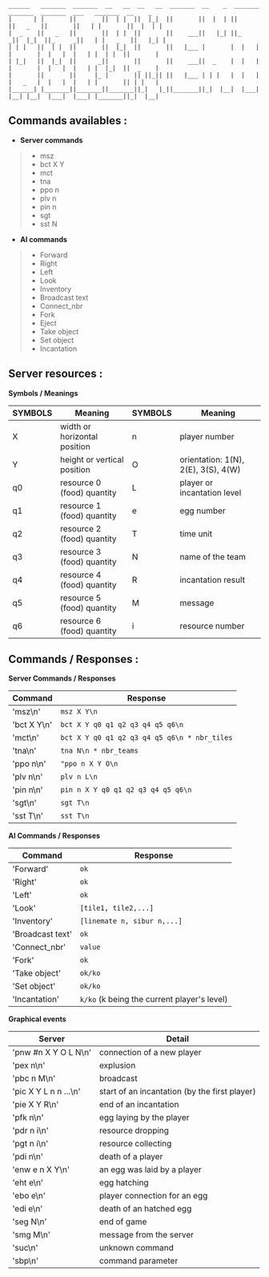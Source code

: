  ```
 ______   _______  _______  __   __  __   __  _______  __    _  _______  _______  _______  ___   _______  __    _ 
|      | |       ||       ||  | |  ||  |_|  ||       ||  |  | ||       ||   _   ||       ||   | |       ||  |  | |
|  _    ||   _   ||       ||  | |  ||       ||    ___||   |_| ||_     _||  |_|  ||_     _||   | |   _   ||   |_| |
| | |   ||  | |  ||       ||  |_|  ||       ||   |___ |       |  |   |  |       |  |   |  |   | |  | |  ||       |
| |_|   ||  |_|  ||      _||       ||       ||    ___||  _    |  |   |  |       |  |   |  |   | |  |_|  ||  _    |
|       ||       ||     |_ |       || ||_|| ||   |___ | | |   |  |   |  |   _   |  |   |  |   | |       || | |   |
|______| |_______||_______||_______||_|   |_||_______||_|  |__|  |___|  |__| |__|  |___|  |___| |_______||_|  |__|
```

## Commands availables : 

- **Server commands**

>- msz
>- bct X Y
>- mct
>- tna
>- ppo n
>- plv n
>- pin n
>- sgt
>- sst N

- **AI commands**

>- Forward
>- Right
>- Left
>- Look
>- Inventory
>- Broadcast text
>- Connect_nbr
>- Fork
>- Eject
>- Take object
>- Set object
>- Incantation



## Server resources :

**Symbols / Meanings**

|SYMBOLS         |Meaning                            |SYMBOLS         |Meaning                              |
|----------------|-----------------------------------|----------------|-------------------------------------|
| X              | width or horizontal position      | n              | player number                       |
| Y              | height or vertical position       | O              | orientation: 1(N), 2(E), 3(S), 4(W) |
| q0             | resource 0 (food) quantity        | L              | player or incantation level         |
| q1             | resource 1 (food) quantity        | e              | egg number                          |
| q2             | resource 2 (food) quantity        | T              | time unit                           |
| q3             | resource 3 (food) quantity        | N              | name of the team                    |
| q4             | resource 4 (food) quantity        | R              | incantation result                  |
| q5             | resource 5 (food) quantity        | M              | message                             |
| q6             | resource 6 (food) quantity        | i              | resource number                     |


## Commands / Responses :

**Server Commands / Responses**

|Command         |Response                                    |
|----------------|--------------------------------------------|
|'msz\n'         |`msz X Y\n`                                 |
|'bct X Y\n'     |`bct X Y q0 q1 q2 q3 q4 q5 q6\n`            |
|'mct\n'         |`bct X Y q0 q1 q2 q3 q4 q5 q6\n * nbr_tiles`|
|'tna\n'         |`tna N\n * nbr_teams`                       |
|'ppo n\n'       |`"ppo n X Y O\n`                            |
|'plv n\n'       |`plv n L\n`                                 |
|'pin n\n'       |`pin n X Y q0 q1 q2 q3 q4 q5 q6\n`          |
|'sgt\n'         |`sgt T\n`                                   |
|'sst T\n'       |`sst T\n`                                   |




**AI Commands / Responses**

|Command         |Response                                    |
|----------------|--------------------------------------------|
|'Forward'       |`ok`                                        |
|'Right'         |`ok`                                        |
|'Left'          |`ok`                                        |
|'Look'          |`[tile1, tile2,...]`                        |
|'Inventory'     |`[linemate n, sibur n,...]`                 |
|'Broadcast text'|`ok`                                        |
|'Connect_nbr'   |`value`                                     |
|'Fork'          |`ok`                                        |
|'Take object'   |`ok/ko`                                     |
|'Set object'    |`ok/ko`                                     |
|'Incantation'   |`k/ko` (k being the current player's level) |




**Graphical events**

|Server               |Detail                                         |
|---------------------|-----------------------------------------------|
|'pnw #n X Y O L N\n' |connection of a new player                     |
|'pex n\n'            |explusion                                      |
|'pbc n M\n'          |broadcast                                      |
|'pic X Y L n n ...\n'|start of an incantation (by the first player)  |
|'pie X Y R\n'        |end of an incantation                          |
|'pfk n\n'            |egg laying by the player                       |
|'pdr n i\n'          |resource dropping                              |
|'pgt n i\n'          |resource collecting                            |
|'pdi n\n'            |death of a player                              |
|'enw e n X Y\n'      |an egg was laid by a player                    |
|'eht e\n'            |egg hatching                                   |
|'ebo e\n'            |player connection for an egg                   |
|'edi e\n'            |death of an hatched egg                        |
|'seg N\n'            |end of game                                    |
|'smg M\n'            |message from the server                        |
|'suc\n'              |unknown command                                |
|'sbp\n'              | command parameter                             |

